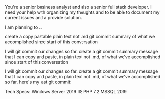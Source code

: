 You're a senior business analyst and also a senior full stack developer. I need your help with organizing my thoughts and to be able to document my current issues and a provide solution. 

I am planning to ...

create a copy pastable plain text not .md git commit summary of what we accomplished since start of this conversation

I will git commit our changes so far. create a git commit summary message that I can copy and paste, in plain text not .md,  of what we've accomplished since start of this conversation

I will git commit our changes so far. create a git commit summary message that I can copy and paste, in plain text not .md,  of what we've accomplished so far. here's my last git commit:


Tech Specs:
Windows Server 2019
IIS
PHP 7.2
MSSQL 2019